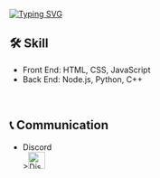 <a href="https://git.io/typing-svg"><img src="https://readme-typing-svg.demolab.com?font=Fira+Code&pause=1000&color=F7F7F7&width=435&lines=Hello+There!+%F0%9F%91%BB%F0%9F%91%BB" alt="Typing SVG" /></a>
<br>
## 🛠️ Skill
* Front End: HTML, CSS, JavaScript
* Back End: Node.js, Python, C++
<br>

## 📞 Communication

* Discord <br>><a href="https://discord.com/users/868361472043003934" target="_blank"><img src="https://cdn.discordapp.com/attachments/1208011896322793494/1267711674064834580/discord.png?ex=66a9c800&is=66a87680&hm=0cd882db9cf85ea0c27fd554688fc504f764f76e838e8b2e4eee555ef5dfb8d6&" alt="Discord" width="30" height="30"></a>



